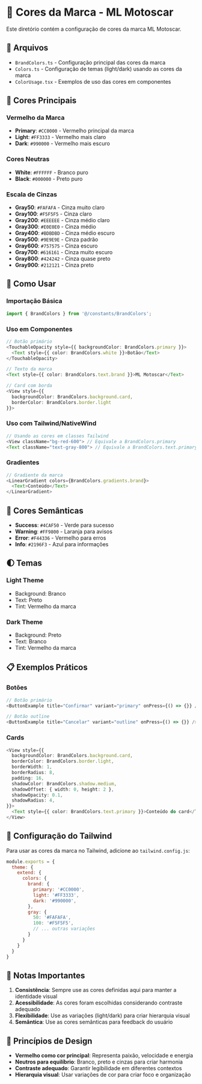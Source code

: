# 🎨 Cores da Marca - ML Motoscar

Este diretório contém a configuração de cores da marca ML Motoscar.

## 📁 Arquivos

- `BrandColors.ts` - Configuração principal das cores da marca
- `Colors.ts` - Configuração de temas (light/dark) usando as cores da marca
- `ColorUsage.tsx` - Exemplos de uso das cores em componentes

## 🎯 Cores Principais

### Vermelho da Marca
- **Primary**: `#CC0000` - Vermelho principal da marca
- **Light**: `#FF3333` - Vermelho mais claro
- **Dark**: `#990000` - Vermelho mais escuro

### Cores Neutras
- **White**: `#FFFFFF` - Branco puro
- **Black**: `#000000` - Preto puro

### Escala de Cinzas
- **Gray50**: `#FAFAFA` - Cinza muito claro
- **Gray100**: `#F5F5F5` - Cinza claro
- **Gray200**: `#EEEEEE` - Cinza médio claro
- **Gray300**: `#E0E0E0` - Cinza médio
- **Gray400**: `#BDBDBD` - Cinza médio escuro
- **Gray500**: `#9E9E9E` - Cinza padrão
- **Gray600**: `#757575` - Cinza escuro
- **Gray700**: `#616161` - Cinza muito escuro
- **Gray800**: `#424242` - Cinza quase preto
- **Gray900**: `#212121` - Cinza preto

## 🚀 Como Usar

### Importação Básica
```typescript
import { BrandColors } from '@/constants/BrandColors';
```

### Uso em Componentes
```typescript
// Botão primário
<TouchableOpacity style={{ backgroundColor: BrandColors.primary }}>
  <Text style={{ color: BrandColors.white }}>Botão</Text>
</TouchableOpacity>

// Texto da marca
<Text style={{ color: BrandColors.text.brand }}>ML Motoscar</Text>

// Card com borda
<View style={{ 
  backgroundColor: BrandColors.background.card,
  borderColor: BrandColors.border.light 
}}>
```

### Uso com Tailwind/NativeWind
```typescript
// Usando as cores em classes Tailwind
<View className="bg-red-600"> // Equivale a BrandColors.primary
<Text className="text-gray-800"> // Equivale a BrandColors.text.primary
```

### Gradientes
```typescript
// Gradiente da marca
<LinearGradient colors={BrandColors.gradients.brand}>
  <Text>Conteúdo</Text>
</LinearGradient>
```

## 🎨 Cores Semânticas

- **Success**: `#4CAF50` - Verde para sucesso
- **Warning**: `#FF9800` - Laranja para avisos
- **Error**: `#F44336` - Vermelho para erros
- **Info**: `#2196F3` - Azul para informações

## 🌓 Temas

### Light Theme
- Background: Branco
- Text: Preto
- Tint: Vermelho da marca

### Dark Theme
- Background: Preto
- Text: Branco
- Tint: Vermelho da marca

## 📋 Exemplos Práticos

### Botões
```typescript
// Botão primário
<ButtonExample title="Confirmar" variant="primary" onPress={() => {}} />

// Botão outline
<ButtonExample title="Cancelar" variant="outline" onPress={() => {}} />
```

### Cards
```typescript
<View style={{
  backgroundColor: BrandColors.background.card,
  borderColor: BrandColors.border.light,
  borderWidth: 1,
  borderRadius: 8,
  padding: 16,
  shadowColor: BrandColors.shadow.medium,
  shadowOffset: { width: 0, height: 2 },
  shadowOpacity: 0.1,
  shadowRadius: 4,
}}>
  <Text style={{ color: BrandColors.text.primary }}>Conteúdo do card</Text>
</View>
```

## 🔧 Configuração do Tailwind

Para usar as cores da marca no Tailwind, adicione ao `tailwind.config.js`:

```javascript
module.exports = {
  theme: {
    extend: {
      colors: {
        brand: {
          primary: '#CC0000',
          light: '#FF3333',
          dark: '#990000',
        },
        gray: {
          50: '#FAFAFA',
          100: '#F5F5F5',
          // ... outras variações
        }
      }
    }
  }
}
```

## 📝 Notas Importantes

1. **Consistência**: Sempre use as cores definidas aqui para manter a identidade visual
2. **Acessibilidade**: As cores foram escolhidas considerando contraste adequado
3. **Flexibilidade**: Use as variações (light/dark) para criar hierarquia visual
4. **Semântica**: Use as cores semânticas para feedback do usuário

## 🎯 Princípios de Design

- **Vermelho como cor principal**: Representa paixão, velocidade e energia
- **Neutros para equilíbrio**: Branco, preto e cinzas para criar harmonia
- **Contraste adequado**: Garantir legibilidade em diferentes contextos
- **Hierarquia visual**: Usar variações de cor para criar foco e organização 
